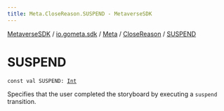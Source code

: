 ```yaml
---
title: Meta.CloseReason.SUSPEND - MetaverseSDK
---
```


[MetaverseSDK](../../../index.html) / [io.gometa.sdk](../../index.html) / [Meta](../index.html) / [CloseReason](index.html) / [SUSPEND](./-s-u-s-p-e-n-d.html)

# SUSPEND

`const val SUSPEND: `[`Int`](https://kotlinlang.org/api/latest/jvm/stdlib/kotlin/-int/index.html)

Specifies that the user completed the storyboard by executing a `suspend` transition.

